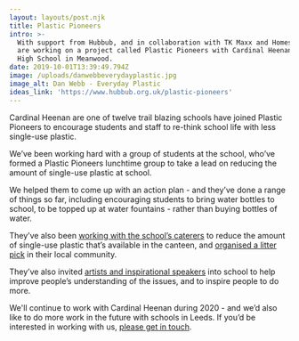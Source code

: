 ```yaml
---
layout: layouts/post.njk
title: Plastic Pioneers
intro: >-
  With support from Hubbub, and in collaboration with TK Maxx and Homesense, we
  are working on a project called Plastic Pioneers with Cardinal Heenan Catholic
  High School in Meanwood.
date: 2019-10-01T13:39:49.794Z
image: /uploads/danwebbeverydayplastic.jpg
image_alt: Dan Webb - Everyday Plastic
ideas_link: 'https://www.hubbub.org.uk/plastic-pioneers'
---
```

Cardinal Heenan are one of twelve trail blazing schools have joined Plastic Pioneers to encourage students and staff to re-think school life with less single-use plastic. 

We’ve been working hard with a group of students at the school, who’ve formed a Plastic Pioneers lunchtime group to take a lead on reducing the amount of single-use plastic at school.  

We helped them to come up with an action plan - and they’ve done a range of things so far, including encouraging students to bring water bottles to school, to be topped up at water fountains - rather than buying bottles of water.  

They’ve also been [working with the school’s caterers](https://twitter.com/CHCHSLeeds/status/1197500108461498368) to reduce the amount of single-use plastic that’s available in the canteen, and [organised a litter pick](https://twitter.com/CHCHSLeeds/status/1195679315041619968?s=20) in their local community.  

They’ve also invited [artists and inspirational speakers](https://twitter.com/CHCHSLeeds/status/1197499830765010944?s=20) into school to help improve people’s understanding of the issues, and to inspire people to do more.

We'll continue to work with Cardinal Heenan during 2020 - and we’d also like to do more work in the future with schools in Leeds.  If you’d be interested in working with us, [please get in touch](mailto:rob@zerowasteleeds.org.uk).
